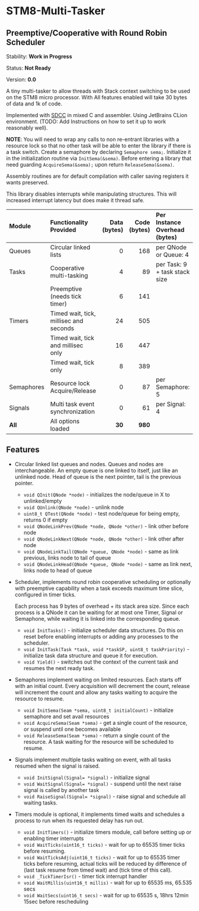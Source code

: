 # STM8-Multi-Tasker
## Preemptive/Cooperative with Round Robin Scheduler

Stability: **Work in Progress**

Status: **Not Ready**

Version: **0.0**

A tiny multi-tasker to allow threads with Stack context switching to be used on the STM8 micro
processor. With All features enabled will take 30 bytes of data and 1k of code.

Implemented with [SDCC](http://sdcc.sourceforge.net) in mixed C and assembler. Using JetBrains
CLion environment. (TODO: Add Instructions on how to set it up to work reasonably well).

**NOTE**: You will need to wrap any calls to non re-entrant libraries with a resource lock so
that no other task will be able to enter the library if there is a task switch. Create a
semaphore by declaring `Semaphore sema;`. Initialize it in the initialization routine via
`InitSema(&sema)`. Before entering a library that need guarding `AcquireSema(&sema);` upon
return `ReleaseSema(&sema)`.

Assembly routines are for default compilation with caller saving registers it wants preserved.

This library disables interrupts while manipulating structures. This will increased interrupt
latency but does make it thread safe.


| Module     | Functionality Provided                 | Data (bytes) | Code (bytes) | Per Instance Overhead (bytes)  |
|:-----------|:---------------------------------------|-------------:|-------------:|:-------------------------------|
| Queues     | Circular linked lists                  |            0 |          168 | per QNode or Queue: 4          |
| Tasks      | Cooperative multi-tasking              |            4 |           89 | per Task: 9  + task stack size |
|            | Preemptive (needs tick timer)          |            6 |          141 |                                |
| Timers     | Timed wait, tick, millisec and seconds |           24 |          505 |                                |
|            | Timed wait, tick and millisec only     |           16 |          447 |                                |
|            | Timed wait, tick only                  |            8 |          389 |                                |
| Semaphores | Resource lock Acquire/Release          |            0 |           87 | per Semaphore: 5               |
| Signals    | Multi task event synchronization       |            0 |           61 | per Signal: 4                  |
| **All**    | All options loaded                     |       **30** |      **980** |                                |

## Features

* Circular linked list queues and nodes. Queues and nodes are interchangeable. An empty queue is
  one linked to itself, just like an unlinked node. Head of queue is the next pointer, tail is
  the previous pointer.

  * `void QInit(QNode *node)` - initializes the node/queue in X to unlinked/empty
  * `void QUnlink(QNode *node)` - unlink node
  * `uint8_t QTest(QNode *node)` - test node/queue for being empty, returns 0 if empty
  * `void QNodeLinkPrev(QNode *node, QNode *other)` - link other before node
  * `void QNodeLinkNext(QNode *node, QNode *other)` - link other after node
  * `void QNodeLinkTail(QNode *queue, QNode *node)` - same as link previous, links node to tail
    of queue
  * `void QNodeLinkHead(QNode *queue, QNode *node)` - same as link next, links node to head of
    queue

* Scheduler, implements round robin cooperative scheduling or optionally with preemptive
  capability when a task exceeds maximum time slice, configured in timer ticks.

  Each process has 9 bytes of overhead + its stack area size. Since each process is a QNode it
  can be waiting for at most one Timer, Signal or Semaphone, while waiting it is linked into the
  corresponding queue.

  * `void InitTasks()` - initialize scheduler data structures. Do this on reset before enabling
    interrupts or adding any processes to the scheduler.
  * `void InitTask(Task *task, void *taskSP, uint8_t taskPriority)` - initialize task data
    structure and queue it for execution.
  * `void Yield()` - switches out the context of the current task and resumes the next ready
    task.

* Semaphores implement waiting on limited resources. Each starts off with an initial count.
  Every acquisition will decrement the count, release will increment the count and allow any
  tasks waiting to acquire the resource to resume.

  * `void InitSema(Seam *sema, uint8_t initialCount)` - initialize semaphore and set avail
    resources
  * `void AcquireSema(Seam *sema)` - get a single count of the resource, or suspend until one
    becomes available
  * `void ReleaseSema(Seam *sema)` - return a single count of the resource. A task waiting for
    the resource will be scheduled to resume.

* Signals implement multiple tasks waiting on event, with all tasks resumed when the signal is
  raised.

  * `void InitSignal(Signal= *signal)` - initialize signal
  * `void WaitSignal(Signal= *signal)` - suspend until the next raise signal is called by
    another task
  * `void RaiseSignal(Signal= *signal)` - raise signal and schedule all waiting tasks.

* Timers module is optional, it implements timed waits and schedules a process to run when its
  requested delay has run out.

  * `void InitTimers()` - initialize timers module, call before setting up or enabling timer
    interrupts
  * `void WaitTicks(uint16_t ticks)` - wait for up to 65535 timer ticks before resuming.
  * `void WaitTicksAdj(uint16_t ticks)` - wait for up to 65535 timer ticks before resuming,
    actual ticks will be reduced by difference of (last task resume from timed wait) and (tick
    time of this call).
  * `void _TickTimerIsr()` - timer tick interrupt handler
  * `void WaitMillis(uint16_t millis)` - wait for up to 65535 ms, 65.535 secs
  * `void WaitSecs(uint16_t secs)` - wait for up to 65535 s, 18hrs 12min 15sec before
    rescheduling

